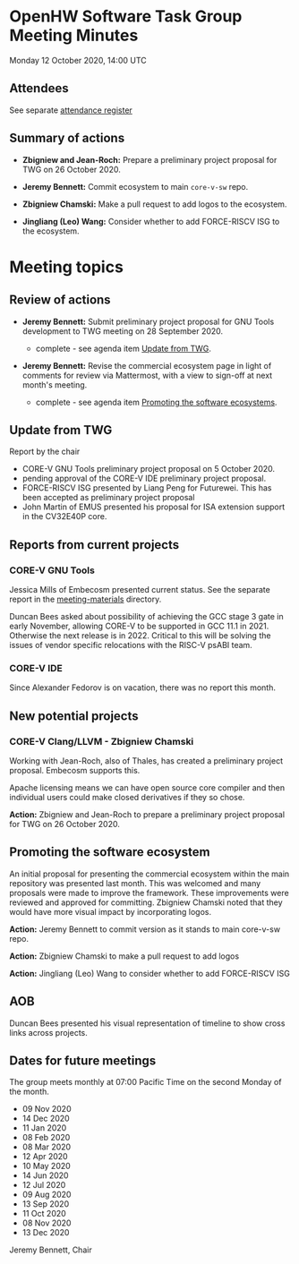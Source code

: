 # OpenHW Software Task Group Meeting Minutes

Monday 12 October 2020, 14:00 UTC

## Attendees

See separate [attendance register](https://github.com/openhwgroup/core-v-docs/blob/master/program/TGSoftware_Attendance_2020.md)

## Summary of actions

- **Zbigniew and Jean-Roch:** Prepare a preliminary project proposal for TWG on 26 October 2020.

- **Jeremy Bennett:** Commit ecosystem to main `core-v-sw` repo.

- **Zbigniew Chamski:** Make a pull request to add logos to the ecosystem.

- **Jingliang (Leo) Wang:** Consider whether to add FORCE-RISCV ISG to the ecosystem.

# Meeting topics

## Review of actions

- **Jeremy Bennett:** Submit preliminary project proposal for GNU Tools development to TWG meeting on 28 September 2020.

  - complete - see agenda item [Update from TWG](#update-from-twg).

- **Jeremy Bennett:** Revise the commercial ecosystem page in light of comments for review via Mattermost, with a view to sign-off at next month's meeting.

  - complete - see agenda item [Promoting the software ecosystems](#promoting-the-software-ecosystem).

## Update from TWG

Report by the chair

- CORE-V GNU Tools preliminary project proposal on 5 October 2020.
- pending approval of the CORE-V IDE preliminary project proposal.
- FORCE-RISCV ISG presented by Liang Peng for Futurewei. This has been accepted as preliminary project proposal
- John Martin of EMUS presented his proposal for ISA extension support in the CV32E40P core.

## Reports from current projects

### CORE-V GNU Tools

Jessica Mills of Embecosm presented current status. See the separate report in the [meeting-materials](../meeting-materials) directory.

Duncan Bees asked about possibility of achieving the GCC stage 3 gate in early November, allowing CORE-V to be supported in GCC 11.1 in 2021. Otherwise the next release is in 2022.  Critical to this will be solving the issues of vendor specific relocations with the RISC-V psABI team.

### CORE-V IDE

Since Alexander Fedorov is on vacation, there was no report this month.

## New potential projects

### CORE-V Clang/LLVM - Zbigniew Chamski

Working with Jean-Roch, also of Thales, has created a preliminary project proposal. Embecosm supports this.

Apache licensing means we can have open source core compiler and then individual users could make closed derivatives if they so chose.

**Action:** Zbigniew and Jean-Roch to prepare a preliminary project proposal for TWG on 26 October 2020.

## Promoting the software ecosystem

An initial proposal for presenting the commercial ecosystem within the main repository was presented last month.  This was welcomed and many proposals were made to improve the framework.  These improvements were reviewed and approved for committing.  Zbigniew Chamski noted that they would have more visual impact by incorporating logos.

**Action:** Jeremy Bennett to commit version as it stands to main core-v-sw repo.

**Action:** Zbigniew Chamski to make a pull request to add logos

**Action:** Jingliang (Leo) Wang to consider whether to add FORCE-RISCV ISG

## AOB

Duncan Bees presented his visual representation of timeline to show cross links across projects.

## Dates for future meetings

The group meets monthly at 07:00 Pacific Time on the second Monday of the month.

- 09 Nov 2020
- 14 Dec 2020
- 11 Jan 2020
- 08 Feb 2020
- 08 Mar 2020
- 12 Apr 2020
- 10 May 2020
- 14 Jun 2020
- 12 Jul 2020
- 09 Aug 2020
- 13 Sep 2020
- 11 Oct 2020
- 08 Nov 2020
- 13 Dec 2020


Jeremy Bennett, Chair
